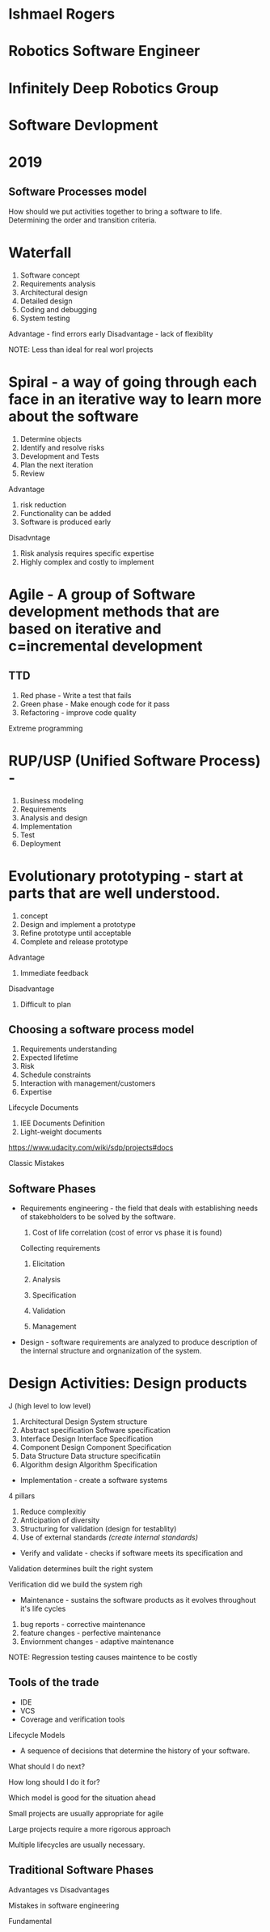 # Ishmael Rogers
# Robotics Software Engineer 
# Infinitely Deep Robotics Group
# Software Devlopment 
# 2019 




Software Processes model 
---
How should we put activities together to bring a software to life. Determining the order and transition criteria. 


# Waterfall 

1. Software concept 
2. Requirements analysis 
3. Architectural design 
4. Detailed design 
5. Coding and debugging 
6. System testing 

Advantage - find errors early
Disadvantage - lack of flexiblity 

NOTE: Less than ideal for real worl projects 

# Spiral - a way of going through each face in an iterative way to learn more about the software

1. Determine objects 
2. Identify and resolve risks
3. Development and Tests 
4. Plan the next iteration 
5. Review

Advantage 

1. risk reduction 
2. Functionality can be added
3. Software is produced early

Disadvntage 

1. Risk analysis requires specific expertise
2. Highly complex and costly to implement


# Agile - A group of Software development methods that are based on iterative and c=incremental development 

TTD
---

1. Red phase - Write a test that fails 
2. Green phase - Make enough code for it pass
3. Refactoring - improve code quality 

Extreme programming 


# RUP/USP (Unified Software Process) -

1. Business modeling 
2. Requirements 
3. Analysis and design 
4. Implementation
5. Test 
6. Deployment 



#  Evolutionary prototyping - start at parts that are well understood.

1. concept 
2. Design and implement a prototype 
3. Refine prototype until acceptable 
4. Complete and release prototype

Advantage 

1. Immediate feedback

Disadvantage 

1. Difficult to plan


Choosing a software process model
---

1. Requirements understanding 
2. Expected lifetime 
3. Risk 
4. Schedule constraints 
5. Interaction with management/customers
6. Expertise 

Lifecycle Documents 

1. IEE Documents Definition
2. Light-weight documents 


https://www.udacity.com/wiki/sdp/projects#docs

Classic Mistakes 


Software Phases
---

* Requirements engineering - the field that deals with establishing needs of stakebholders to be solved by the software.

  1. Cost of life correlation (cost of error vs phase it is found) 

  Collecting requirements 

  1. Elicitation 

  2. Analysis 

  3. Specification 

  4. Validation 

  5. Management 


* Design - software requirements are analyzed to produce description of the internal structure and orgnanization of the system.

# Design Activities:                Design products
J (high level to low level)

1. Architectural Design             System structure
2. Abstract specification           Software specification
3. Interface Design 			          Interface Specification 
4. Component Design 		            Component Specification 
5. Data Structure 				          Data structure specificatiin 
6. Algorithm design 			          Algorithm Specification 



* Implementation - create a software systems

4 pillars

1. Reduce complexitiy 
2. Anticipation of diversity 
3. Structuring for validation (design for testablity)
4. Use of external standards *(create internal standards)*






* Verify and validate - checks if software meets its specification and


Validation determines built the right system 

Verification did we build the system righ 
 


* Maintenance - sustains the software products as it evolves throughout it's life cycles

1. bug reports - corrective maintenance 
2. feature changes - perfective maintenance 
3. Enviornment changes - adaptive maintenance 

NOTE: Regression testing causes maintence to be costly



Tools of the trade 
---

* IDE
* VCS
* Coverage and verification tools

Lifecycle Models 

- A sequence of decisions that determine the history of your software.

What should I do next?

How long should I do it for? 

Which model is good for the situation ahead

Small projects are usually appropriate for agile 

Large projects require a more rigorous approach 

 Multiple lifecycles are usually necessary. 

 Traditional Software Phases
 ---




Advantages vs Disadvantages

Mistakes in software engineering

Fundamental 
